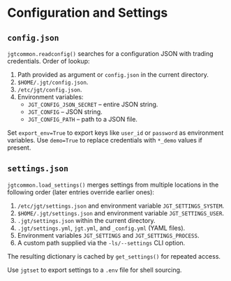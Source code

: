 # Configuration and Settings

## `config.json`
`jgtcommon.readconfig()` searches for a configuration JSON with trading credentials. Order of lookup:

1. Path provided as argument or `config.json` in the current directory.
2. `$HOME/.jgt/config.json`.
3. `/etc/jgt/config.json`.
4. Environment variables:
   - `JGT_CONFIG_JSON_SECRET` – entire JSON string.
   - `JGT_CONFIG` – JSON string.
   - `JGT_CONFIG_PATH` – path to a JSON file.

Set `export_env=True` to export keys like `user_id` or `password` as environment variables. Use `demo=True` to replace credentials with `*_demo` values if present.

## `settings.json`
`jgtcommon.load_settings()` merges settings from multiple locations in the following order (later entries override earlier ones):

1. `/etc/jgt/settings.json` and environment variable `JGT_SETTINGS_SYSTEM`.
2. `$HOME/.jgt/settings.json` and environment variable `JGT_SETTINGS_USER`.
3. `.jgt/settings.json` within the current directory.
4. `.jgt/settings.yml`, `jgt.yml`, and `_config.yml` (YAML files).
5. Environment variables `JGT_SETTINGS` and `JGT_SETTINGS_PROCESS`.
6. A custom path supplied via the `-ls/--settings` CLI option.

The resulting dictionary is cached by `get_settings()` for repeated access.

Use `jgtset` to export settings to a `.env` file for shell sourcing.
